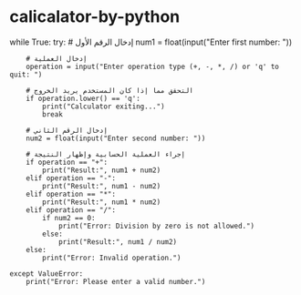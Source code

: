 # calicalator-by-python

while True:
    try:
        # إدخال الرقم الأول
        num1 = float(input("Enter first number: "))

        # إدخال العملية
        operation = input("Enter operation type (+, -, *, /) or 'q' to quit: ")

        # التحقق مما إذا كان المستخدم يريد الخروج
        if operation.lower() == 'q':
            print("Calculator exiting...")
            break

        # إدخال الرقم الثاني
        num2 = float(input("Enter second number: "))

        # إجراء العملية الحسابية وإظهار النتيجة
        if operation == "+":
            print("Result:", num1 + num2)
        elif operation == "-":
            print("Result:", num1 - num2)
        elif operation == "*":
            print("Result:", num1 * num2)
        elif operation == "/":
            if num2 == 0:
                print("Error: Division by zero is not allowed.")
            else:
                print("Result:", num1 / num2)
        else:
            print("Error: Invalid operation.")

    except ValueError:
        print("Error: Please enter a valid number.")


